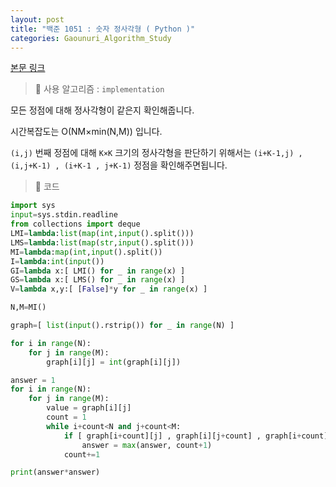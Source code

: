 ```yaml
---
layout: post
title: "백준 1051 : 숫자 정사각형 ( Python )"
categories: Gaounuri_Algorithm_Study
---
```


[본문 링크](https://www.acmicpc.net/problem/1051)

> 📌 사용 알고리즘 : `implementation`

모든 정점에 대해 정사각형이 같은지 확인해줍니다.

시간복잡도는 O(NM×min(N,M)) 입니다.

`(i,j)` 번째 정점에 대해 `K×K` 크기의 정사각형을 판단하기 위해서는
`(i+K-1,j) , (i,j+K-1) , (i+K-1 , j+K-1)` 정점을 확인해주면됩니다.

> 📌 코드

```python
import sys
input=sys.stdin.readline
from collections import deque
LMI=lambda:list(map(int,input().split()))
LMS=lambda:list(map(str,input().split()))
MI=lambda:map(int,input().split())
I=lambda:int(input())
GI=lambda x:[ LMI() for _ in range(x) ]
GS=lambda x:[ LMS() for _ in range(x) ]
V=lambda x,y:[ [False]*y for _ in range(x) ]

N,M=MI()

graph=[ list(input().rstrip()) for _ in range(N) ]

for i in range(N):
    for j in range(M):
        graph[i][j] = int(graph[i][j])

answer = 1
for i in range(N):
    for j in range(M):
        value = graph[i][j]
        count = 1
        while i+count<N and j+count<M:
            if [ graph[i+count][j] , graph[i][j+count] , graph[i+count][j+count] ] == [value,value,value]:
                answer = max(answer, count+1)
            count+=1

print(answer*answer)
```
